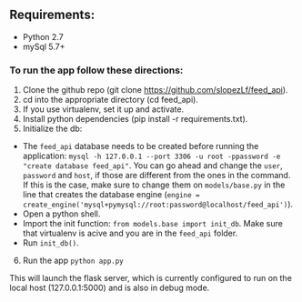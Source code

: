 ## Requirements:
- Python 2.7
- mySql 5.7+

### To run the app follow these directions:

1. Clone the github repo (git clone https://github.com/slopezLf/feed_api).
2. cd into the appropriate directory (cd feed_api).
3. If you use virtualenv, set it up and activate.
4. Install python dependencies (pip install -r requirements.txt).
5. Initialize the db:
  - The `feed_api` database needs to be created before running the application: `mysql -h 127.0.0.1 --port 3306 -u root -ppassword -e "create database feed_api"`. You can go ahead and change the `user`, `password` and `host`, if those are different from the ones in the command. If this is the case, make sure to change them on `models/base.py` in the line that creates the database engine (`engine = create_engine('mysql+pymysql://root:password@localhost/feed_api')`).
  - Open a python shell.
  - Import the init function: `from models.base import init_db`. Make sure that virtualenv is acive and you are in the `feed_api` folder.
  - Run `init_db()`. 
6. Run the app `python app.py`

This will launch the flask server, which is currently configured to run on the local host (127.0.0.1:5000) and is also in debug mode.
